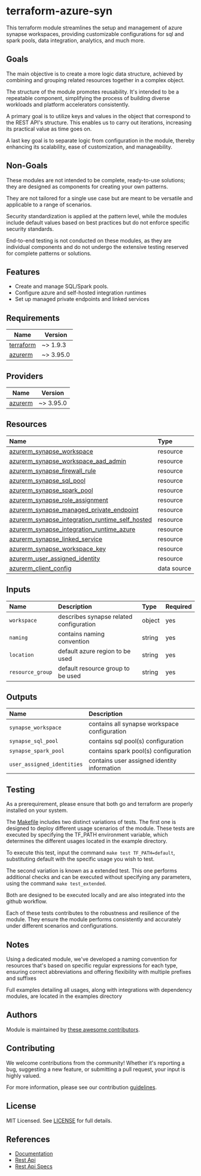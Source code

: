 # terraform-azure-syn

This terraform module streamlines the setup and management of azure synapse workspaces, providing customizable configurations for sql and spark pools, data integration, analytics, and much more.

## Goals

The main objective is to create a more logic data structure, achieved by combining and grouping related resources together in a complex object.

The structure of the module promotes reusability. It's intended to be a repeatable component, simplifying the process of building diverse workloads and platform accelerators consistently.

A primary goal is to utilize keys and values in the object that correspond to the REST API's structure. This enables us to carry out iterations, increasing its practical value as time goes on.

A last key goal is to separate logic from configuration in the module, thereby enhancing its scalability, ease of customization, and manageability.

## Non-Goals

These modules are not intended to be complete, ready-to-use solutions; they are designed as components for creating your own patterns.

They are not tailored for a single use case but are meant to be versatile and applicable to a range of scenarios.

Security standardization is applied at the pattern level, while the modules include default values based on best practices but do not enforce specific security standards.

End-to-end testing is not conducted on these modules, as they are individual components and do not undergo the extensive testing reserved for complete patterns or solutions.

## Features

- Create and manage SQL/Spark pools.
- Configure azure and self-hosted integration runtimes
- Set up managed private endpoints and linked services

## Requirements

| Name | Version |
|------|---------|
| <a name="requirement_terraform"></a> [terraform](#requirement\_terraform) | ~> 1.9.3 |
| <a name="requirement_azurerm"></a> [azurerm](#requirement\_azurerm) | ~> 3.95.0 |

## Providers

| Name | Version |
|------|---------|
| <a name="provider_azurerm"></a> [azurerm](#provider\_azurerm) | ~> 3.95.0 |

## Resources

| Name | Type |
| :-- | :-- |
| [azurerm_synapse_workspace](https://registry.terraform.io/providers/hashicorp/azurerm/latest/docs/resources/synapse_workspace) | resource |
| [azurerm_synapse_workspace_aad_admin](https://registry.terraform.io/providers/hashicorp/azurerm/latest/docs/resources/synapse_workspace_aad_admin) | resource |
| [azurerm_synapse_firewall_rule](https://registry.terraform.io/providers/hashicorp/azurerm/latest/docs/resources/synapse_firewall_rule) | resource |
| [azurerm_synapse_sql_pool](https://registry.terraform.io/providers/hashicorp/azurerm/latest/docs/resources/synapse_sql_pool) | resource |
| [azurerm_synapse_spark_pool](https://registry.terraform.io/providers/hashicorp/azurerm/latest/docs/resources/synapse_spark_pool) | resource |
| [azurerm_synapse_role_assignment](https://registry.terraform.io/providers/hashicorp/azurerm/latest/docs/resources/synapse_workspace_aad_admin) | resource |
| [azurerm_synapse_managed_private_endpoint](https://registry.terraform.io/providers/hashicorp/azurerm/latest/docs/resources/synapse_managed_private_endpoint) | resource |
| [azurerm_synapse_integration_runtime_self_hosted](https://registry.terraform.io/providers/hashicorp/azurerm/latest/docs/resources/synapse_integration_runtime_self_hosted) | resource |
| [azurerm_synapse_integration_runtime_azure](https://registry.terraform.io/providers/hashicorp/azurerm/latest/docs/resources/synapse_integration_runtime_azure) | resource |
| [azurerm_synapse_linked_service](https://registry.terraform.io/providers/hashicorp/azurerm/latest/docs/resources/synapse_linked_service) | resource |
| [azurerm_synapse_workspace_key](https://registry.terraform.io/providers/hashicorp/azurerm/latest/docs/resources/synapse_workspace_key)| resource |
| [azurerm_user_assigned_identity](https://registry.terraform.io/providers/hashicorp/azurerm/latest/docs/resources/user_assigned_identity) | resource |
| [azurerm_client_config](https://registry.terraform.io/providers/hashicorp/azurerm/latest/docs/data-sources/client_config) | data source |

## Inputs

| Name | Description | Type | Required |
| :-- | :-- | :-- | :-- |
| `workspace` | describes synapse related configuration | object | yes |
| `naming` | contains naming convention  | string | yes |
| `location` | default azure region to be used  | string | yes |
| `resource_group` | default resource group to be used | string | yes |

## Outputs

| Name | Description |
| :-- | :-- |
| `synapse_workspace` | contains all synapse workspace configuration |
| `synapse_sql_pool` | contains sql pool(s) configuration |
| `synapse_spark_pool` | contains spark pool(s) configuration |
| `user_assigned_identities` | contains user assigned identity information |

## Testing

As a prerequirement, please ensure that both go and terraform are properly installed on your system.

The [Makefile](Makefile) includes two distinct variations of tests. The first one is designed to deploy different usage scenarios of the module. These tests are executed by specifying the TF_PATH environment variable, which determines the different usages located in the example directory.

To execute this test, input the command ```make test TF_PATH=default```, substituting default with the specific usage you wish to test.

The second variation is known as a extended test. This one performs additional checks and can be executed without specifying any parameters, using the command ```make test_extended```.

Both are designed to be executed locally and are also integrated into the github workflow.

Each of these tests contributes to the robustness and resilience of the module. They ensure the module performs consistently and accurately under different scenarios and configurations.

## Notes

Using a dedicated module, we've developed a naming convention for resources that's based on specific regular expressions for each type, ensuring correct abbreviations and offering flexibility with multiple prefixes and suffixes

Full examples detailing all usages, along with integrations with dependency modules, are located in the examples directory

## Authors

Module is maintained by [these awesome contributors](https://github.com/cloudnationhq/terraform-azure-syn/graphs/contributors).

## Contributing

We welcome contributions from the community! Whether it's reporting a bug, suggesting a new feature, or submitting a pull request, your input is highly valued.

For more information, please see our contribution [guidelines](https://github.com/CloudNationHQ/terraform-azure-syn/blob/main/CONTRIBUTING.md).

## License

MIT Licensed. See [LICENSE](https://github.com/cloudnationhq/terraform-azure-syn/blob/main/LICENSE) for full details.

## References

- [Documentation](https://learn.microsoft.com/en-us/azure/synapse-analytics/)
- [Rest Api](https://learn.microsoft.com/en-us/rest/api/synapse/)
- [Rest Api Specs](https://github.com/Azure/azure-rest-api-specs/tree/main/specification/synapse)
